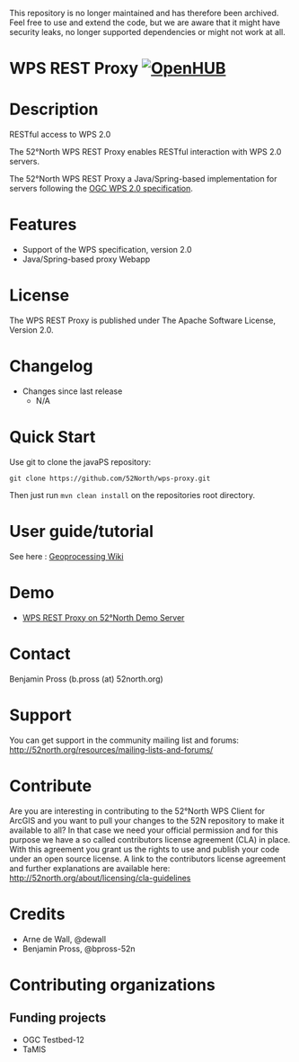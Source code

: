 This repository is no longer maintained and has therefore been archived. Feel free to use and extend the code, but we are aware that it might have security leaks, no longer supported dependencies or might not work at all. 


# WPS REST Proxy [![OpenHUB](https://www.openhub.net/p/wps-rest-proxy/widgets/project_thin_badge.gif)](https://www.openhub.net/p/wps-rest-proxy)

# Description

RESTful access to WPS 2.0

The 52°North WPS REST Proxy enables RESTful interaction with WPS 2.0 servers.

The 52°North WPS REST Proxy a Java/Spring-based implementation for servers following the [OGC WPS 2.0 specification](http://docs.opengeospatial.org/is/14-065/14-065.html). 

# Features

 * Support of the WPS specification, version 2.0 
 * Java/Spring-based proxy Webapp

# License

The WPS REST Proxy is published under The Apache Software License, Version 2.0. 

# Changelog

  * Changes since last release
    * N/A

# Quick Start

Use git to clone the javaPS repository:

```
git clone https://github.com/52North/wps-proxy.git
```

Then just run `mvn clean install` on the repositories root directory.

# User guide/tutorial

See here : [Geoprocessing Wiki](https://wiki.52north.org/Geoprocessing/WPSRESTProxy)

# Demo

* [WPS REST Proxy on 52°North Demo Server](http://geoprocessing.demo.52north.org:8080/wps-proxy)

# Contact

Benjamin Pross (b.pross (at) 52north.org)

# Support

You can get support in the community mailing list and forums:
http://52north.org/resources/mailing-lists-and-forums/

# Contribute

Are you are interesting in contributing to the 52°North WPS Client for ArcGIS and you want to pull your changes to the 52N repository to make it available to all?
In that case we need your official permission and for this purpose we have a so called contributors license agreement (CLA) in place. With this agreement you grant us the rights to use and publish your code under an open source license.
A link to the contributors license agreement and further explanations are available here:
http://52north.org/about/licensing/cla-guidelines

# Credits

 * Arne de Wall, @dewall
 * Benjamin Pross, @bpross-52n

# Contributing organizations
 
## Funding projects

 * OGC Testbed-12
 * TaMIS
